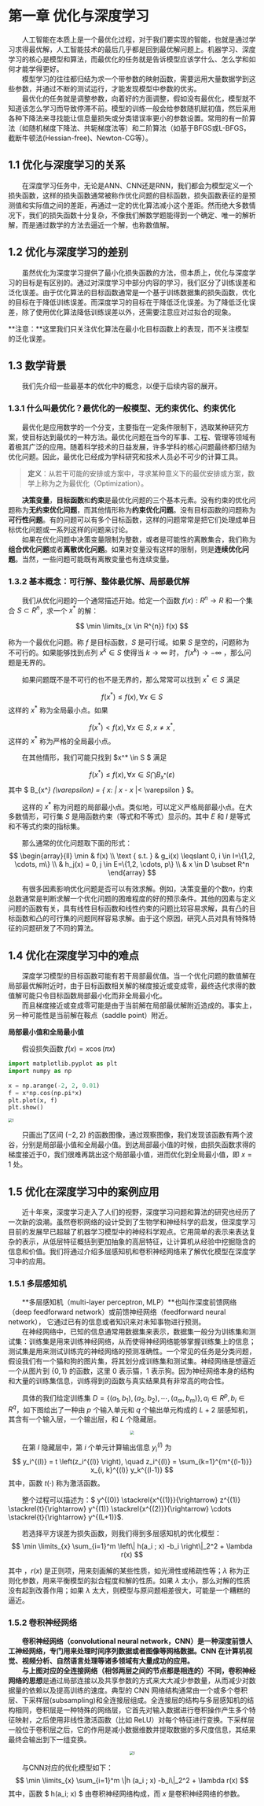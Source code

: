 # 第一章 优化与深度学习

&emsp;&emsp;人工智能在本质上是一个最优化过程，对于我们要实现的智能，也就是通过学习求得最优解，人工智能技术的最后几乎都是回到最优解问题上。机器学习、深度学习的核心是模型和算法，而最优化的任务就是告诉模型应该学什么、怎么学和如何才能学得更好。  
&emsp;&emsp;模型学习的往往都归结为求一个带参数的映射函数，需要运用大量数据学到这些参数，并通过不断的测试运行，才能发现模型中参数的优劣。  
&emsp;&emsp;最优化的任务就是调整参数，向着好的方面调整，假如没有最优化，模型就不知道该怎么学习而导致停滞不前。模型的训练一般会给参数随机赋初值，然后采用各种下降法来寻找能让信息量损失或分类错误率更小的参数设置。常用的有一阶算法（如随机梯度下降法、共轭梯度法等）和二阶算法（如基于BFGS或L-BFGS，截断牛顿法(Hessian-free)、Newton-CG等）。

## 1.1 优化与深度学习的关系

&emsp;&emsp;在深度学习任务中，无论是ANN、CNN还是RNN，我们都会为模型定义一个损失函数，这样的损失函数通常被称作优化问题的目标函数，损失函数表征的是预测值和实际值之间的差距，再通过一定的优化算法减小这个差距。然而绝大多数情况下，我们的损失函数十分复杂，不像我们解数学题能得到一个确定、唯一的解析解，而是通过数学的方法去逼近一个解，也称数值解。

## 1.2 优化与深度学习的差别

&emsp;&emsp;虽然优化为深度学习提供了最小化损失函数的方法，但本质上，优化与深度学习的目标是有区别的。通过对深度学习中部分内容的学习，我们区分了训练误差和泛化误差。由于优化算法的目标函数通常是一个基于训练数据集的损失函数，优化的目标在于降低训练误差。而深度学习的目标在于降低泛化误差。为了降低泛化误差，除了使用优化算法降低训练误差以外，还需要注意应对过拟合的现象。

**注意：**这里我们只关注优化算法在最小化目标函数上的表现，而不关注模型的泛化误差。

## 1.3 数学背景

&emsp;&emsp;我们先介绍一些最基本的优化中的概念，以便于后续内容的展开。

### 1.3.1 什么叫最优化？最优化的一般模型、无约束优化、约束优化

&emsp;&emsp;最优化是应用数学的一个分支，主要指在一定条件限制下，选取某种研究方案，使目标达到最优的一种方法。最优化问题在当今的军事、工程、管理等领域有着极其广泛的应用。随着科学技术的日益发展，许多学科的核心问题最终都归结为优化问题。因此，最优化已经成为学科研究和技术人员必不可少的计算工具。  

> **定义**：从若干可能的安排或方案中，寻求某种意义下的最优安排或方案，数学上称为之为最优化（Optimization）。  

&emsp;&emsp;**决策变量**，**目标函数**和**约束**是最优化问题的三个基本元素。没有约束的优化问题称为**无约束优化问题**，而其他情形称为**约束优化问题**。没有目标函数的问题称为**可行性问题**。有的问题可以有多个目标函数，这样的问题常常是把它们处理成单目标优化问题或一系列这样的问题来讨论。  
&emsp;&emsp;如果在优化问题中决策变量限制为整数，或者是可能性的离散集合，我们称为**组合优化问题**或者**离散优化问题**。如果对变量没有这样的限制，则是**连续优化问题**。当然，一些问题可能既有离散变量也有连续变量。

### 1.3.2 基本概念：可行解、整体最优解、局部最优解

&emsp;&emsp;我们从优化问题的一个通常描述开始。给定一个函数 $f(x):R^n \rightarrow R$ 和一个集合 $S \subset R^n$，求一个 $x^*$ 的解：

$$
\min \limits_{x \in R^{n}} f(x)
$$

称为一个最优化问题。称 $f$ 是目标函数，$S$ 是可行域。如果 $S$ 是空的，问题称为不可行的。如果能够找到点列 $x^k \in S$ 使得当 $k \rightarrow \infty$ 时， $f (x^k ) \rightarrow - \infty$ ，那么问题是无界的。

&emsp;&emsp;如果问题既不是不可行的也不是无界的，那么常常可以找到 $x^*\in S$ 满足

$$
f(x^*) \leqslant f(x), \forall x \in S
$$
这样的 $x^*$ 称为全局最小点。如果

$$
f(x^*) < f(x), \forall x \in S, x \neq x^{*},
$$
这样的 $x^*$ 称为严格的全局最小点。

&emsp;&emsp;在其他情形，我们可能只找到 $x^* \in S $ 满足

$$
f\left(x^{*}\right) \leq f(x), \forall x \in S \bigcap B_{x^{*}}(\varepsilon)
$$
其中 $ B_{x^*} (\varepsilon) = \{ x: \| x - x* \|< \varepsilon \} $。

&emsp;&emsp;这样的 $x^*$ 称为问题的局部最小点。类似地，可以定义严格局部最小点。在大多数情形，可行集 $S$ 是用函数约束（等式和不等式）显示的。其中 $E$ 和 $I$ 是等式和不等式约束的指标集。

&emsp;&emsp;那么通常的优化问题取下面的形式：
$$
\begin{array}{ll}
\min & f(x) \\
\text { s.t. } & g_i(x) \leqslant 0, i \in I=\{1,2, \cdots, m\} \\
& h_j(x) = 0, j \in E=\{1,2, \cdots, p\} \\
& x \in D \subset R^n
\end{array}
$$

&emsp;&emsp;有很多因素影响优化问题是否可以有效求解。例如，决策变量的个数$n$，约束总数通常是判断求解一个优化问题的困难程度的好的预示条件。其他的因素与定义问题的函数有关，具有线性目标函数和线性约束的问题比较容易求解，具有凸的目标函数和凸的可行集的问题同样容易求解。由于这个原因，研究人员对具有特殊特征的问题研发了不同的算法。

## 1.4 优化在深度学习中的难点

&emsp;&emsp;深度学习模型的目标函数可能有若干局部最优值。当一个优化问题的数值解在局部最优解附近时，由于目标函数相关解的梯度接近或变成零，最终迭代求得的数值解可能只令目标函数局部最小化而非全局最小化。  
&emsp;&emsp;而且梯度接近或变成零可能是由于当前解在局部最优解附近造成的。事实上，另一种可能性是当前解在鞍点（saddle point）附近。

**局部最小值和全局最小值**

&emsp;&emsp;假设损失函数 $f(x) = x \cos(\pi x)$ 

```python
import matplotlib.pyplot as plt
import numpy as np
 
x = np.arange(-2, 2, 0.01)
f = x*np.cos(np.pi*x)
plt.plot(x, f)
plt.show()
```

<img src="images/ch01-03.png" alt="1" style="zoom:50%;" />

&emsp;&emsp;只画出了区间 $(-2, 2)$ 的函数图像，通过观察图像，我们发现该函数有两个波谷，分别是局部最小值和全局最小值。到达局部最小值的时候，由损失函数求得的梯度接近于0，我们很难再跳出这个局部最小值，进而优化到全局最小值，即 $x=1$ 处。

## 1.5 优化在深度学习中的案例应用

&emsp;&emsp;近十年来，深度学习走入了人们的视野，深度学习问题和算法的研究也经历了一次新的浪潮。虽然卷积网络的设计受到了生物学和神经科学的启发，但深度学习目前的发展早已超越了机器学习模型中的神经科学观点。它用简单的表示来表达复杂的表示，从低层特征概括到更加抽象的高层特征，让计算机从经验中挖掘隐含的信息和价值。我们将通过介绍多层感知机和卷积神经网络来了解优化模型在深度学习中的应用。

### 1.5.1 多层感知机

&emsp;&emsp;**多层感知机（multi-layer perceptron, MLP）**也叫作深度前馈网络（deep feedforward network）或前馈神经网络（feedforward neural network）， 它通过已有的信息或者知识来对未知事物进行预测。  
&emsp;&emsp;在神经网络中，已知的信息通常用数据集来表示，数据集一般分为训练集和测试集：训练集是用来训练神经网络，从而使得神经网络能够掌握训练集上的信息；测试集是用来测试训练完的神经网络的预测准确性。一个常见的任务是分类问题，假设我们有一个猫和狗的图片集，将其划分成训练集和测试集。神经网络是想逼近一个从图片到 $\{0, 1\}$  的函数，这里 0 表示猫，1 表示狗。因为神经网络本身的结构和大量的训练集信息，训练得到的函数与真实结果具有非常高的吻合性。

&emsp;&emsp;具体的我们给定训练集 $D=\{(a_1, b_1),(a_2, b_2), \cdots,(a_m, b_m)\}, a_i \in R^p, b_i \in R^q$，如下图给出了一种由 $p$ 个输入单元和 $q$ 个输出单元构成的 $L+2$ 层感知机，其含有一个输入层，一个输出层，和 $L$ 个隐藏层。

<center><img src="images/ch01-01.png" style="zoom:50%;" /></center>

&emsp;&emsp;在第 $l$ 隐藏层中，第 $i$ 个单元计算输出信息 $y_i^{(l)}$ 为
$$
y_i^{(l)} = t \left(z_i^{(l)} \right), \quad z_i^{(l)} = \sum_{k=1}^{m^{(l-1)}} x_{i, k}^{(l)} y_k^{(l-1)}
$$
其中，函数 $t(\cdot)$ 称为激活函数。

&emsp;&emsp;整个过程可以描述为：$ y^{(0)} \stackrel{x^{(1)}}{\rightarrow} z^{(1)} \stackrel{t}{\rightarrow} y^{(1)} \stackrel{x^{(2)}}{\rightarrow} \cdots \stackrel{t}{\rightarrow} y^{(L+1)}$.

&emsp;&emsp;若选择平方误差为损失函数，则我们得到多层感知机的优化模型：
$$
\min \limits_{x} \sum_{i=1}^m \left\| h(a_i ; x) -b_i \right\|_2^2 + \lambda r(x)
$$

其中 ，$r(x)$ 是正则项，用来刻画解的某些性质，如光滑性或稀疏性等；$\lambda$ 称为正则化参数，用来平衡模型的拟合程度和解的性质。如果 $\lambda$ 太小，那么对解的性质没有起到改善作用；如果 $\lambda$ 太大，则模型与原问题相差很大，可能是一个糟糕的逼近。

### 1.5.2 卷积神经网络

&emsp;&emsp;**卷积神经网络（convolutional neural network，CNN）**是一种深度前馈人工神经网络，专门用来处理时间序列数据或者图像等网格数据。CNN 在计算机视觉、视频分析、自然语言处理等诸多领域有大量成功的应用。  
&emsp;&emsp;与上图对应的全连接网络（相邻两层之间的节点都是相连的）不同，卷积神经网络的**思想**是通过局部连接以及共享参数的方式来大大减少参数量，从而减少对数据量的依赖以及提高训练的速度。典型的 CNN 网络结构通常由一个或多个卷积层、下采样层(subsampling)和全连接层组成。全连接层的结构与多层感知机的结构相同，卷积层是一种特殊的网络层，它首先对输入数据进行卷积操作产生多个特征映射，之后使用非线性激活函数（比如 ReLU）对每个特征进行变换。下采样层一般位于卷积层之后，它的作用是减小数据维数并提取数据的多尺度信息，其结果最终会输出到下一组变换。

<center><img src="images/ch01-02.png" alt="1" style="zoom:50%;" /></center>

&emsp;&emsp;与CNN对应的优化模型如下：
$$
\min \limits_{x} \sum_{i=1}^m \|h (a_i ; x) -b_i\|_2^2 + \lambda r(x)
$$
其中，函数 $ h(a_i; x) $ 由卷积神经网络构成，而 $x$ 是卷积神经网络的参数。